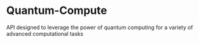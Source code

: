 # Quantum-Compute
API designed to leverage the power of quantum computing for a variety of advanced computational tasks
